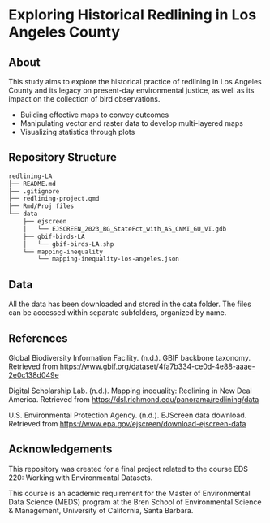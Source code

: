 # Exploring Historical Redlining in Los Angeles County

## About

This study aims to explore the historical practice of redlining in Los Angeles County and its legacy on present-day environmental justice, as well as its impact on the collection of bird observations.
- Building effective maps to convey outcomes   
- Manipulating vector and raster data to develop multi-layered maps 
- Visualizing statistics through plots

## Repository Structure

```bash
redlining-LA
├── README.md
├── .gitignore
├── redlining-project.qmd
├── Rmd/Proj files
└── data
    ├── ejscreen
    │   └── EJSCREEN_2023_BG_StatePct_with_AS_CNMI_GU_VI.gdb
    ├── gbif-birds-LA
    │   └── gbif-birds-LA.shp
    └── mapping-inequality
        └── mapping-inequality-los-angeles.json
```

## Data

All the data has been downloaded and stored in the data folder. The files can be accessed within separate subfolders, organized by name.

## References

Global Biodiversity Information Facility. (n.d.). GBIF backbone taxonomy. Retrieved from https://www.gbif.org/dataset/4fa7b334-ce0d-4e88-aaae-2e0c138d049e

Digital Scholarship Lab. (n.d.). Mapping inequality: Redlining in New Deal America. Retrieved from https://dsl.richmond.edu/panorama/redlining/data

U.S. Environmental Protection Agency. (n.d.). EJScreen data download. Retrieved from https://www.epa.gov/ejscreen/download-ejscreen-data

## Acknowledgements

This repository was created for a final project related to the course EDS 220: Working with Environmental Datasets.

This course is an academic requirement for the Master of Environmental Data Science (MEDS) program at the Bren School of Environmental Science & Management, University of California, Santa Barbara.
